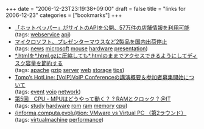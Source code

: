 +++
date = "2006-12-23T23:19:38+09:00"
draft = false
title = "links for 2006-12-23"
categories = ["bookmarks"]
+++

<ul class="delicious">
	<li>
		<div class="delicious-link"><a href="http://internet.watch.impress.co.jp/cda/news/2006/12/22/14336.html">「ホットペッパー」がサイトのAPIを公開、57万件の店舗情報を利用可能</a></div>
		<div class="delicious-tags">(tags: <a href="http://del.icio.us/nobu666/webservice">webservice</a> <a href="http://del.icio.us/nobu666/api">api</a>)</div>
	</li>
	<li>
		<div class="delicious-link"><a href="http://pc.watch.impress.co.jp/docs/2006/1222/ms.htm">マイクロソフト、プレゼンターマウスなど2製品を国内出荷停止</a></div>
		<div class="delicious-tags">(tags: <a href="http://del.icio.us/nobu666/news">news</a> <a href="http://del.icio.us/nobu666/microsoft">microsoft</a> <a href="http://del.icio.us/nobu666/mouse">mouse</a> <a href="http://del.icio.us/nobu666/hardware">hardware</a> <a href="http://del.icio.us/nobu666/presentation">presentation</a>)</div>
	</li>
	<li>
		<div class="delicious-link"><a href="http://neta.ywcafe.net/000694.html">*.htmlを*.html.gzに圧縮しても*.htmlのままでアクセスできるようにしてディスク容量を節約する</a></div>
		<div class="delicious-tags">(tags: <a href="http://del.icio.us/nobu666/apache">apache</a> <a href="http://del.icio.us/nobu666/gzip">gzip</a> <a href="http://del.icio.us/nobu666/server">server</a> <a href="http://del.icio.us/nobu666/web">web</a> <a href="http://del.icio.us/nobu666/storage">storage</a> <a href="http://del.icio.us/nobu666/tips">tips</a>)</div>
	</li>
	<li>
		<div class="delicious-link"><a href="http://toremoro.tea-nifty.com/tomos_hotline/2006/12/voipvoip_confer_727b.html">Tomo’s HotLine: [VoIP]VoIP Conferenceの講演概要＆参加者募集開始について</a></div>
		<div class="delicious-tags">(tags: <a href="http://del.icio.us/nobu666/event">event</a> <a href="http://del.icio.us/nobu666/voip">voip</a> <a href="http://del.icio.us/nobu666/network">network</a>)</div>
	</li>
	<li>
		<div class="delicious-link"><a href="http://www.atmarkit.co.jp/fembedded/column/nakane/nakane05.html">第5回　CPU・MPUはどうやって動く？ ? RAMとクロック ? ＠IT</a></div>
		<div class="delicious-tags">(tags: <a href="http://del.icio.us/nobu666/study">study</a> <a href="http://del.icio.us/nobu666/hardware">hardware</a> <a href="http://del.icio.us/nobu666/rom">rom</a> <a href="http://del.icio.us/nobu666/ram">ram</a> <a href="http://del.icio.us/nobu666/memory">memory</a> <a href="http://del.icio.us/nobu666/cpu">cpu</a>)</div>
	</li>
	<li>
		<div class="delicious-link"><a href="http://www.unfindable.net/~yabuki/blog/2006/12/vmware_vs_virtual_pc_1.html">{informa,computa,evolu}tion: VMware vs Virtual PC （第2ラウンド）</a></div>
		<div class="delicious-tags">(tags: <a href="http://del.icio.us/nobu666/virtualmachine">virtualmachine</a> <a href="http://del.icio.us/nobu666/performance">performance</a>)</div>
	</li>
</ul>
